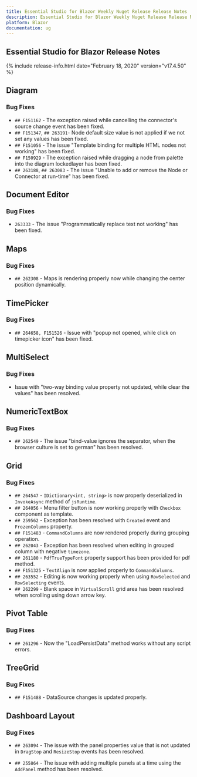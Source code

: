 ```yaml
---
title: Essential Studio for Blazor Weekly Nuget Release Release Notes  
description: Essential Studio for Blazor Weekly Nuget Release Release Notes  
platform: Blazor
documentation: ug
---
```


##  Essential Studio for Blazor  Release Notes  

{% include release-info.html date="February 18, 2020"  version="v17.4.50" %} 

##  Diagram

###    Bug Fixes

- `## F151162` - The exception raised while cancelling the connector's source change event has been fixed.
- `## F151347`, `## 263191`- Node default size value is not applied if we not set any values has been fixed.
- `## F151056` - The issue "Template binding for multiple HTML nodes not working" has been fixed.  
- `## F150929` - The exception raised while dragging a node from palette into the diagram lockedlayer has been fixed.
- `## 263188`, `## 263083` - The issue "Unable to add or remove the Node or Connector at run-time" has been fixed.

##  Document Editor

###    Bug Fixes

- `263333` - The issue "Programmatically replace text not working" has been fixed.

##  Maps

###    Bug Fixes

- `## 262308` - Maps is rendering properly now while changing the center position dynamically.

##  TimePicker

###    Bug Fixes

- `## 264658, F151526` - Issue with "popup not opened, while click on timepicker icon" has been fixed.

##  MultiSelect

###    Bug Fixes

-  Issue with "two-way binding value property not updated, while clear the values" has been resolved.

##  NumericTextBox

###    Bug Fixes

- `## 262549` - The issue "bind-value ignores the separator, when the browser culture is set to german" has been resolved.

##  Grid

###    Bug Fixes

- `## 264547` - `IDictionary<int, string>` is now properly deserialized in `InvokeAsync` method of `jsRuntime`.
- `## 264056` - Menu filter button is now working properly with `Checkbox` component as template.
- `## 259562` - Exception has been resolved with `Created` event and `FrozenColumns` property.
- `## F151483` - `CommandColumns` are now rendered properly during grouping operation.
- `## 262043` - Exception has been resolved when editing in grouped column with negative `timezone`.
- `## 261180` - `PdfTrueTypeFont` property support has been provided for pdf method.
- `## F151325` - `TextAlign` is now applied properly to `CommandColumns`.
- `## 263552` - Editing is now working properly when using `RowSelected` and `RowSelecting` events.
- `## 262299` - Blank space in `VirtualScroll` grid area has been resolved when scrolling using down arrow key.

##  Pivot Table

###    Bug Fixes

- `## 261296` - Now the "LoadPersistData" method  works without any script errors.

##  TreeGrid

###    Bug Fixes

- `## F151488` - DataSource changes is updated properly.

##  Dashboard Layout

###    Bug Fixes

- `## 263094` - The issue with the panel properties value that is not updated in `DragStop` and `ResizeStop` events has been resolved.
 
- `## 255864` - The issue with adding multiple panels at a time using the `AddPanel` method has been resolved.
